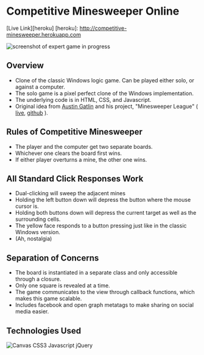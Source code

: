 # Competitive Minesweeper Online

[Live Link][heroku]
[heroku]: http://competitive-minesweeper.herokuapp.com

[preview]: https://github.com/zelaznik/minesweeper_js/blob/master/_readme/preview.png
![screenshot of expert game in progress][preview]

[gatlin]: https://www.github.com/aegatlin
[ms_league_live]: http://www.minesweeperleague.com
[ms_league_github]: https://github.com/aegatlin/minesweeper-league

## Overview
- Clone of the classic Windows logic game.  Can be played either solo, or against a computer.
- The solo game is a pixel perfect clone of the Windows implementation.
- The underlying code is in HTML, CSS, and Javascript.
- Original idea from [Austin Gatlin][gatlin] and his project, "Minesweeper League" ( [live][ms_league_live],  [github][ms_league_github] ).

## Rules of Competitive Minesweeper
- The player and the computer get two separate boards.
- Whichever one clears the board first wins.
- If either player overturns a mine, the other one wins.

## All Standard Click Responses Work
- Dual-clicking will sweep the adjacent mines
- Holding the left button down will depress the button where the mouse cursor is.
- Holding both buttons down will depress the current target as well as the surrounding cells.
- The yellow face responds to a button pressing just like in the classic Windows version.
- (Ah, nostalgia)

## Separation of Concerns
- The board is instantiated in a separate class and only accessible through a closure.
- Only one square is revealed at a time.
- The game communicates to the view through callback functions, which makes this game scalable.
- Includes facebook and open graph metatags to make sharing on social media easier.

## Technologies Used
[technologies]: https://github.com/zelaznik/minesweeper_js/blob/master/_readme/technologies.png
![Canvas CSS3 Javascript jQuery][technologies]

